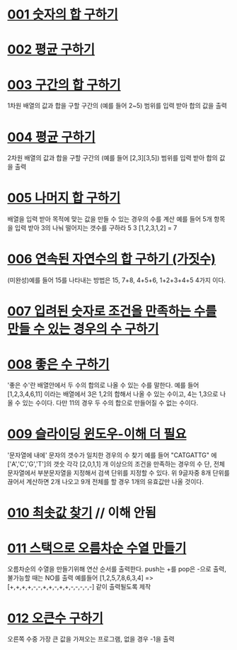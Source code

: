 # [001 숫자의 합 구하기](./src/App001.java)

# [002 평균 구하기](./src/App002.java)

# [003 구간의 합 구하기](./src/App002.java)
1차원 배열의 값과 합을 구할 구간의 (예를 들어 2~5) 범위를 입력 받아 합의 값을 출력

# [004 평균 구하기](./src/App002.java)
2차원 배열의 값과 합을 구할 구간의 (예를 들어 [2,3][3,5]) 범위를 입력 받아 합의 값을 출력

# [005 나머지 합 구하기](./src/App005.java)
배열을 입력 받아 목적에 맞는 값을 만들 수 있는 경우의 수를 계산
예를 들어 5개 항목을 입력 받아 3의 나눠 떨어지는 갯수를 구하라
5 3 [1,2,3,1,2] = 7



# [006 연속된 자연수의 합 구하기 (가짓수)](./src/App006.java)
(미완성)예를 들어 15를 나타내는 방법은 15, 7+8, 4+5+6, 1+2+3+4+5 4가지 이다.

# [007 입려된 숫자로 조건을 만족하는 수를 만들 수 있는 경우의 수 구하기](./src/App007.java)
 
# [008 좋은 수 구하기](./src/App008.java)
'좋은 수'란 배열안에서 두 수의 합의로 나올 수 있는 수를 말한다.
예를 들어 [1,2,3,4,6,11] 이라는 배열에서 3은 1,2의 합해서 나올 수 있는 수이고, 4는 1,3으로 나올 수 있는 수이다.
다만 11의 경우 두 수의 합으로 만들어질 수 없는 수이다.

# [009 슬라이딩 윈도우-이해 더 필요](./src/App009.java)
'문자열에 내에' 문자의 갯수가 일치한 경우의 수 찾기
예를 들어 "CATGATTG" 에 ['A','C','G','T']의 갯숫 각각 [2,0,1,1] 개 이상으의 조건을 만족하는 경우의 수
단, 전체 문자열에서 부분문자열을 지정해서 검색 단위를 지정할 수 있다.
위 9글자중 8개 단위를 끊어서 계산하면 2개 나오고 9개 전체를 할 경우 1개의 유효값만 나올 것이다.


# [010 최솟값 찾기](./src/App010.java) // 이해 안됨

# [011 스택으로 오름차순 수열 만들기](./src/App011.java)
오름차순의 수열을 만들기위해 연산 순서를 출력한다. push는 +를 pop은 -으로 출력, 불가능할 때는 NO를 출력
예를들어 [1,2,5,7,8,6,3,4] => [+,+,+,+,-,-,+,+,-,+,+,-,-,-,-,-] 같이 출력될도록 제작

# [012 오큰수 구하기](./src/App012.java)
오른쪽 수중 가장 큰 값을 가져오는 프로그램, 없을 경우 -1을 출력



